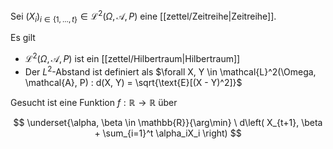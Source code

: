 Sei $(X_i)_{i \in \{ 1, \dots, t \}} \in \mathcal{L}^2(\Omega, \mathcal{A}, P)$ eine [[zettel/Zeitreihe|Zeitreihe]].

Es gilt
- $\mathcal{L}^2(\Omega, \mathcal{A}, P)$ ist ein [[zettel/Hilbertraum|Hilbertraum]]
- Der $L^2$-Abstand ist definiert als $\forall X, Y \in \mathcal{L}^2(\Omega, \mathcal{A}, P) : d(X, Y) = \sqrt{\text{E}[(X - Y)^2]}$

Gesucht ist eine Funktion $f : \mathbb{R} \to \mathbb{R}$ über

$$
	\underset{\alpha, \beta \in \mathbb{R}}{\arg\min} \ d\left( X_{t+1}, \beta + \sum_{i=1}^t \alpha_iX_i \right)
$$